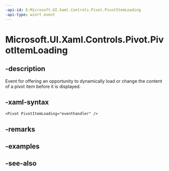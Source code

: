 ```yaml
---
-api-id: E:Microsoft.UI.Xaml.Controls.Pivot.PivotItemLoading
-api-type: winrt event
---
```


<!-- Event syntax
public event Windows.Foundation.TypedEventHandler PivotItemLoading<Windows.UI.Xaml.Controls.Pivot,  Windows.UI.Xaml.Controls.PivotItemEventArgs>
-->

# Microsoft.UI.Xaml.Controls.Pivot.PivotItemLoading

## -description
Event for offering an opportunity to dynamically load or change the content of a pivot item before it is displayed.

## -xaml-syntax
```xaml
<Pivot PivotItemLoading="eventhandler" />
```


## -remarks

## -examples

## -see-also
